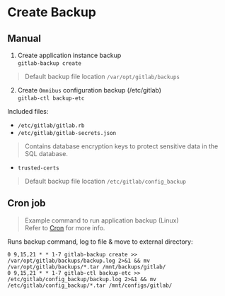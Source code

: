# Create Backup

## Manual

1. Create application instance backup\
`gitlab-backup create`

> Default backup file location `/var/opt/gitlab/backups`

2. Create `Omnibus` configuration backup (/etc/gitlab)\
`gitlab-ctl backup-etc`

Included files:
* `/etc/gitlab/gitlab.rb`
* `/etc/gitlab/gitlab-secrets.json`
> Contains database encryption keys to protect sensitive data in the SQL database.
* `trusted-certs`

> Default backup file location `/etc/gitlab/config_backup`

## Cron job

> Example command to run application backup (Linux)\
> Refer to [Cron](https://en.wikipedia.org/wiki/Cron) for more info.

Runs backup command, log to file & move to external directory:

```ascii
0 9,15,21 * * 1-7 gitlab-backup create >> /var/opt/gitlab/backups/backup.log 2>&1 && mv /var/opt/gitlab/backups/*.tar /mnt/backups/gitlab/
0 9,15,21 * * 1-7 gitlab-ctl backup-etc >> /etc/gitlab/config_backup/backup.log 2>&1 && mv /etc/gitlab/config_backup/*.tar /mnt/configs/gitlab/
```
